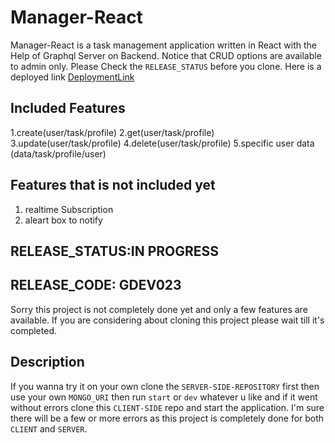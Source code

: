 # Manager-React
  Manager-React is a task management application written in React with the Help of Graphql Server on Backend. Notice that CRUD options are available to admin only. Please Check the `RELEASE_STATUS` before you clone. Here is a deployed link [DeploymentLink](https://todogql-react.now.sh)


## Included Features
 1.create(user/task/profile)
 2.get(user/task/profile)
 3.update(user/task/profile)
 4.delete(user/task/profile)
 5.specific user data (data/task/profile/user)

## Features that is not included yet
 1. realtime Subscription 
 2. aleart box to notify


## RELEASE_STATUS:IN PROGRESS
## RELEASE_CODE: GDEV023
 Sorry this project is not completely done yet and only a few features are available. If you are considering about cloning this project please wait till it's completed.

## Description
 If you wanna try it on your own clone the `SERVER-SIDE-REPOSITORY` first then use your own `MONGO_URI` then run `start` or `dev` whatever u like and if it went without errors clone this `CLIENT-SIDE` repo and start the application. I'm sure there will be a few or more errors as this project is completely done for both `CLIENT` and `SERVER`.
    

